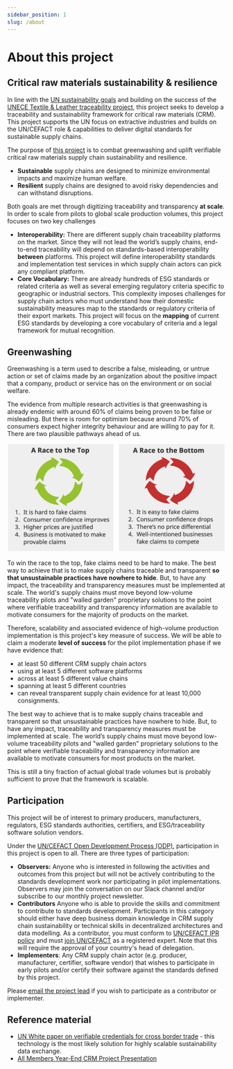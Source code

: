 ```yaml
---
sidebar_position: 1
slug: /about
---
```


# About this project

## Critical raw materials sustainability & resilience

In line with the [UN sustainability goals](https://sdgs.un.org/goals) and building on the success of the [UNECE Textile & Leather traceability project](https://unece.org/trade/traceability-sustainable-garment-and-footwear), this project seeks to develop a traceability and sustainability framework for critical raw materials (CRM). This project supports the UN focus on extractive industries and builds on the UN/CEFACT role & capabilities to deliver digital standards for sustainable supply chains.

The purpose of [this project](https://uncefact.unece.org/display/uncefactpublic/Critical+Minerals+Traceability+and+Sustainability) is to combat greenwashing and uplift verifiable critical raw materials supply chain sustainability and resilience.

* **Sustainable** supply chains are designed to minimize environmental impacts and maximize human welfare.
* **Resilient** supply chains are designed to avoid risky dependencies and can withstand disruptions. 

Both goals are met through digitizing traceability and transparency **at scale**. In order to scale from pilots to global scale production volumes, this project focuses on two key challenges

* **Interoperability:** There are different supply chain traceability platforms on the market. Since they will not lead the world’s supply chains, end-to-end traceability will depend on standards-based interoperability **between** platforms. This project will define interoperability standards and implementation test services in which supply chain actors can pick any compliant platform. 
* **Core Vocabulary:** There are already hundreds of ESG standards or related criteria as well as several emerging regulatory criteria specific to geographic or industrial sectors. This complexity imposes challenges for supply chain actors who must understand how their domestic sustainability measures map to the standards or regulatory criteria of their export markets. This project will focus on the **mapping** of current ESG standards by developing a core vocabulary of criteria and a legal framework for mutual recognition.

## Greenwashing

Greenwashing is a term used to describe a false, misleading, or untrue action or set of claims made by an organization about the positive impact that a company, product or service has on the environment or on social welfare.

The evidence from multiple research activities is that greenwashing is already endemic with around 60% of claims being proven to be false or misleading. But there is room for optimism because around 70% of consumers expect higher integrity behaviour and are willing to pay for it. There are two plausible pathways ahead of us.

![race to the top or bottom](../files/RaceToTopBottom.png)

To win the race to the top, fake claims need to be hard to make. The best way to achieve that is to make supply chains traceable and transparent **so that unsustainable practices have nowhere to hide**. But, to have any impact, the traceability and transparency measures must be implemented at scale. The world's supply chains must move beyond low-volume traceability pilots and "walled garden" proprietary solutions to the point where verifiable traceability and transparency information are available to motivate consumers for the majority of products on the market.  

Therefore, scalability and associated evidence of high-volume production implementation is this project's key measure of success. We will be able to claim a moderate **level of success** for the pilot implementation phase if we have evidence that:

* at least 50 different CRM supply chain actors
* using at least 5 different software platforms
* across at least 5 different value chains
* spanning at least 5 different countries
* can reveal transparent supply chain evidence for at least 10,000 consignments. 

The best way to achieve that is to make supply chains traceable and transparent so that unsustainable practices have nowhere to hide. But, to have any impact, traceability and transparency measures must be implemented at scale. The world’s supply chains must move beyond low-volume traceability pilots and "walled garden" proprietary solutions to the point where verifiable traceability and transparency information are available to motivate consumers for most products on the market.

This is still a tiny fraction of actual global trade volumes but is probably sufficient to prove that the framework is scalable. 

## Participation

This project will be of interest to primary producers, manufacturers, regulators, ESG standards authorities, certifiers, and ESG/traceability software solution vendors.

Under the [UN/CEFACT Open Development Process (ODP)](https://unece.org/DAM/cefact/cf_plenary/2016_plenary/CF_2016_017E_ODP.pdf), participation in this project is open to all. There are three types of participation:

* **Observers:** Anyone who is interested in following the activities and outcomes from this project but will not be actively contributing to the standards development work nor participating in pilot implementations. Observers may join the conversation on our Slack channel and/or subscribe to our monthly project newsletter.
* **Contributors** Anyone who is able to provide the skills and commitment to contribute to standards development. Participants in this category should either have deep business domain knowledge in CRM supply chain sustainability or technical skills in decentralized architectures and data modelling. As a contributor, you must conform to  [UN/CEFACT IPR policy](https://unece.org/DAM/cefact/cf_plenary/plenary12/ECE_TRADE_C_CEFACT_2010_20_Rev2E_UpdatedIPRpolicy.pdf) and must [join UN/CEFACT](https://uncefact.unece.org/display/uncefactpublic/UNCEFACT+Expert+Registration) as a registered expert. Note that this will require the approval of your country's head of delegation.
* **Implementers**: Any CRM supply chain actor (e.g. producer, manufacturer, certifier, software vendor) that wishes to participate in early pilots and/or certify their software against the standards defined by this project.

Please [email the project lead](mailto:nancy.norris@gov.bc.ca) if you wish to participate as a contributor or implementer.

## Reference material

* [UN White paper on verifiable credentials for cross border trade](files/WhitePaperVerifiableCredentials.pdf) - this technology is the most likely solution for highly scalable sustainability data exchange.
* [All Members Year-End CRM Project Presentation](https://drive.google.com/file/d/1vEUI12fLFdgotVWnglcSYOrWxkqamDeD/view?usp=sharing)







